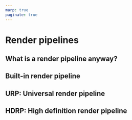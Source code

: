 ```yaml
---
marp: true
paginate: true
---
```

<!-- headingDivider: 3 -->
<!-- class: invert -->

# Render pipelines

## What is a render pipeline anyway?

## Built-in render pipeline

## URP: Universal render pipeline

## HDRP: High definition render pipeline